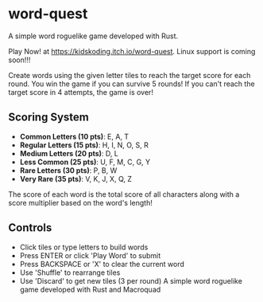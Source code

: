 # word-quest
A simple word roguelike game developed with Rust.

Play Now! at https://kidskoding.itch.io/word-quest. Linux support is coming soon!!!

Create words using the given letter tiles to reach the target score for each round. You win the game if you can survive 5 rounds! If you can't reach the target score in 4 attempts, the game is over!

## Scoring System

- **Common Letters (10 pts)**: E, A, T
- **Regular Letters (15 pts)**: H, I, N, O, S, R
- **Medium Letters (20 pts)**: D, L
- **Less Common (25 pts)**: U, F, M, C, G, Y
- **Rare Letters (30 pts)**: P, B, W
- **Very Rare (35 pts)**: V, K, J, X, Q, Z

The score of each word is the total score of all characters along with a score multiplier based on the word's length!

## Controls

- Click tiles or type letters to build words
- Press ENTER or click 'Play Word' to submit
- Press BACKSPACE or 'X' to clear the current word
- Use 'Shuffle' to rearrange tiles
- Use 'Discard' to get new tiles (3 per round)
A simple word roguelike game developed with Rust and Macroquad